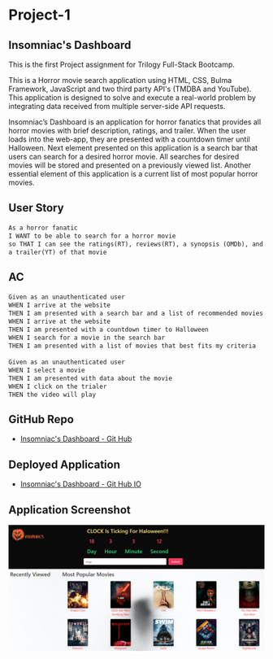 # Project-1

## Insomniac's Dashboard

This is the first Project assignment for Trilogy Full-Stack Bootcamp.  

This is a Horror movie search application using HTML, CSS, Bulma Framework, JavaScript and two third party API's (TMDBA and YouTube). This application is designed to solve and execute a real-world problem by integrating data received from multiple server-side API requests.  

Insomniac’s Dashboard is an application for horror fanatics that provides all horror movies with brief description, ratings, and trailer.
When the user loads into the web-app, they are presented with a countdown timer until Halloween. 
Next element presented on this application is a search bar that users can search for a desired horror movie.
All searches for desired movies will be stored and presented on a previously viewed list. 
Another essential element of this application is a current list of most popular horror movies. 

 

## User Story
```
As a horror fanatic
I WANT to be able to search for a horror movie
so THAT I can see the ratings(RT), reviews(RT), a synopsis (OMDb), and a trailer(YT) of that movie
```

## AC
```
Given as an unauthenticated user
WHEN I arrive at the website
THEN I am presented with a search bar and a list of recommended movies
WHEN I arrive at the website
THEN I am presented with a countdown timer to Halloween
WHEN I search for a movie in the search bar
THEN I am presented with a list of movies that best fits my criteria

Given as an unauthenticated user
WHEN I select a movie
THEN I am presented with data about the movie
WHEN I click on the trialer
THEN the video will play
```

## GitHub Repo

* [Insomniac's Dashboard - Git Hub](https://github.com/ParagasR/Insomniacs-Dashboard)

## Deployed Application

* [Insomniac's Dashboard - Git Hub IO](https://paragasr.github.io/Insomniacs-Dashboard/)

## Application Screenshot 

![Insomniac's Dashboard.](assets\image\Screenshot-insomniacs.png)
